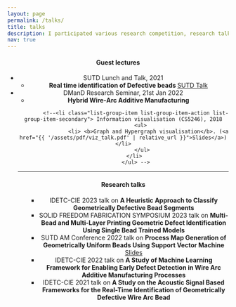 ```yaml
---
layout: page
permalink: /talks/
title: talks
description: I participated various research competition, research talks and Guest lectures.
nav: true
---
```


<div class = "post">
    <header class = "post-header"> 
        <h4 class="post-title">Guest lectures</h4>
        <ul class="list-group">
            <li class="list-group-item list-group-item-action list-group-item-secondary"> SUTD Lunch and Talk, 2021
                <ul>
                    <li> <b> Real time identification of Defective beads </b>  <a href="/nowrinsurovi/assets/pdf/guest_lecture.pptx">SUTD Talk</a>  </li>
                    <!-- <li> <b> Practical machine learning using Amazon Sagemaker services</b> (<a href="#">Slides</a>) </li>-->
                </ul>
            </li>
            <li class="list-group-item list-group-item-action list-group-item-secondary"> DManD Research Seminar, 21st Jan 2022
                <ul>
                    <li> <b> Hybrid Wire-Arc Additive Manufacturing</b> </li>
                 </ul>
            </li>
			
            <!--<li class="list-group-item list-group-item-action list-group-item-secondary"> Information visualisation (CS5246), 2018
                <ul> 
                    <li> <b>Graph and Hypergraph visualisation</b>. (<a href="{{ '/assets/pdf/viz_talk.pdf' | relative_url }}">Slides</a>)</li>
                </ul>
            </li> 
            </ul> -->
 
<hr>
<div class = "post">
    <header class = "post-header"> 
        <h4 class="post-title">Research talks</h4>
        <ul class="list-group">
			<ul class="list-group">
			<li class="list-group-item list-group-item-action list-group-item-secondary"> IDETC-CIE 2023 talk on <b>A Heuristic Approach to Classify Geometrically Defective Bead Segments</b> </li>
            <li class="list-group-item list-group-item-action list-group-item-secondary"> SOLID FREEDOM FABRICATION SYMPOSIUM 2023 talk on <b>Multi-Bead and Multi-Layer Printing Geometric Defect Identification Using Single Bead Trained Models</b> </li>
			<li class="list-group-item list-group-item-action list-group-item-secondary"> SUTD AM Conference 2022 talk on <b>Process Map Generation of Geometrically Uniform Beads Using Support Vector Machine</b> <a href="/nowrinsurovi/assets/pdf/AM_con.pdf">Slides</a></li>
			<li class="list-group-item list-group-item-action list-group-item-secondary"> IDETC-CIE 2022 talk on <b>A Study of Machine Learning Framework for Enabling Early Defect Detection in Wire Arc Additive Manufacturing Processes</b> </li>
            <li class="list-group-item list-group-item-action list-group-item-secondary"> IDETC-CIE 2021 talk on <b>A Study on the Acoustic Signal Based Frameworks for the Real-Time Identification of Geometrically Defective Wire Arc Bead</b> </li>
       
	   
	   
	   
	   
	   